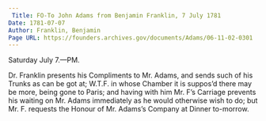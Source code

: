 ```yaml
---
 Title: FO-To John Adams from Benjamin Franklin, 7 July 1781
Date: 1781-07-07
Author: Franklin, Benjamin
Page URL: https://founders.archives.gov/documents/Adams/06-11-02-0301
---
```



Saturday July 7.—PM.

Dr. Franklin presents his Compliments to Mr. Adams, and sends such of his Trunks as can be got at; W.T.F. in whose Chamber it is suppos’d there may be more, being gone to Paris; and having with him Mr. F’s Carriage prevents his waiting on Mr. Adams immediately as he would otherwise wish to do; but Mr. F. requests the Honour of Mr. Adams’s Company at Dinner to-morrow.

